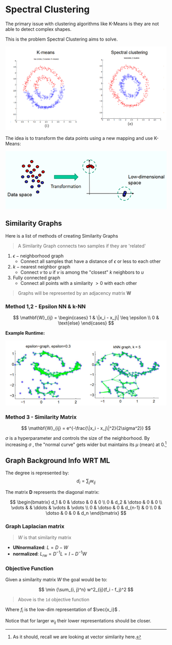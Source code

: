 # Spectral Clustering
The primary issue with clustering algorithms like K-Means is they are not able to detect complex shapes. 

This is the problem Spectral Clustering aims to solve.

![intro_to_spectral_clustering](../img/intro_to_spectral_clustering.png)

The idea is to transform the data points using a new mapping and use K-Means:

![SC_transform](../img/SC_transform.png)

## Similarity Graphs
Here is a list of methods of creating Similarity Graphs

> A Similarity Graph connects two samples if they are 'related'

1. $\epsilon-\text{neighborhood graph}$ 
	+ Connect all samples that have a distance of $\epsilon$ or less to each other
2. $k-\text{nearest neighbor graph}$
	+ Connect $v$ to $u$ if $v$ is among the "closest" $k$ neighbors to $u$
3. Fully connected graph
	+ Connect all points with a similarity $\gt 0$ with each other

> Graphs will be represented by an adjacency matrix $\mathbf{W}$

### Method 1,2 - Epsilon NN & k-NN

$$
\mathbf{W}_{ij} = 
\begin{cases}
1 & \|x_i - x_j\| \leq \epsilon \\
0 & \text{else}
\end{cases}
$$

**Example Runtime:**

![runtime_knn_enn](../img/runtime_knn_enn.png)

### Method 3 - Similarity Matrix

$$
\mathbf{W}_{ij} = e^{-\frac{\|x_i - x_j\|^2}{2\sigma^2}}
$$

$\sigma$ is a hyperparameter and controls the size of the neighborhood. By increasing $\sigma$ , the "normal curve" gets wider but maintains its $\mu$ (mean) at 0.[^1]

## Graph Background Info WRT ML

The degree is represented by:
$$d_i = \sum_j w_{ij}$$

The matrix $\mathbf{D}$ represents the diagonal matrix:

$$
\begin{bmatrix}
d_1 & 0 & \dotso & 0 & 0 \\
0 & d_2 & \dotso & 0 & 0 \\
\vdots &  & \ddots & \vdots & \vdots \\
0 & \dotso & 0 & d_{n-1} & 0 \\
0 & \dotso & 0 & 0 & d_n
\end{bmatrix}
$$

### Graph Laplacian matrix

> $W$ is that similarity matrix

+ **UNnormalized**: $L = D-W$ 
+ **normalized**: $L_{rw} = D^{-1}L = I - D^{-1}W$

### Objective Function
Given a similarity matrix $W$ the goal would be to:

$$
\min {\sum_{i, j}^n} w^2_{ij}(f_i - f_j)^2
$$

> Above is the `1d` objective function

Where $f_i$ is the low-dim representation of $\vec{x_i}$ .

Notice that for larger $w_{ij}$ their lower representations should be closer. 

[^1]: As it should, recall we are looking at vector similarity here. 

